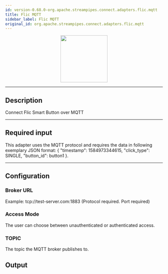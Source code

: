 ```yaml
---
id: version-0.68.0-org.apache.streampipes.connect.adapters.flic.mqtt
title: Flic MQTT
sidebar_label: Flic MQTT
original_id: org.apache.streampipes.connect.adapters.flic.mqtt
---
```


<!--
  ~ Licensed to the Apache Software Foundation (ASF) under one or more
  ~ contributor license agreements.  See the NOTICE file distributed with
  ~ this work for additional information regarding copyright ownership.
  ~ The ASF licenses this file to You under the Apache License, Version 2.0
  ~ (the "License"); you may not use this file except in compliance with
  ~ the License.  You may obtain a copy of the License at
  ~
  ~    http://www.apache.org/licenses/LICENSE-2.0
  ~
  ~ Unless required by applicable law or agreed to in writing, software
  ~ distributed under the License is distributed on an "AS IS" BASIS,
  ~ WITHOUT WARRANTIES OR CONDITIONS OF ANY KIND, either express or implied.
  ~ See the License for the specific language governing permissions and
  ~ limitations under the License.
  ~
  -->



<p align="center"> 
    <img src="/docs/img/pipeline-elements/org.apache.streampipes.connect.adapters.flic.mqtt/icon.png" width="150px;" class="pe-image-documentation"/>
</p>

***

## Description

Connect Flic Smart Button over MQTT

***

## Required input

This adapter uses the MQTT protocol and requires the data in following exemplary JSON format:
{ "timestamp": 1584973344615, "click_type": SINGLE, "button_id": button1 }.
***

## Configuration

### Broker URL 

Example: tcp://test-server.com:1883 (Protocol required. Port required)

### Access Mode

The user can choose between unauthenticated or authenticated access.

### TOPIC
The topic the MQTT broker publishes to.

## Output

